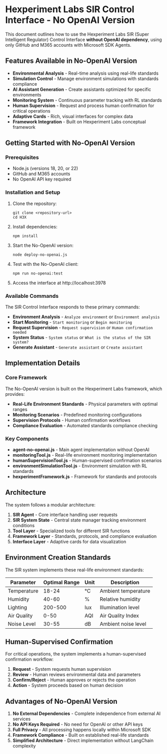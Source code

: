 # Hexperiment Labs SIR Control Interface - No OpenAI Version

This document outlines how to use the Hexperiment Labs SIR (Super Intelligent Regulator) Control Interface **without OpenAI dependency**, using only GitHub and M365 accounts with Microsoft SDK Agents.

## Features Available in No-OpenAI Version

- **Environmental Analysis** - Real-time analysis using real-life standards
- **Simulation Control** - Manage environment simulations with standards compliance
- **AI Assistant Generation** - Create assistants optimized for specific environments
- **Monitoring System** - Continuous parameter tracking with RL standards
- **Human Supervision** - Request and process human confirmation for critical operations
- **Adaptive Cards** - Rich, visual interfaces for complex data
- **Framework Integration** - Built on Hexperiment Labs conceptual framework

## Getting Started with No-OpenAI Version

### Prerequisites
- Node.js (versions 18, 20, or 22)
- GitHub and M365 accounts
- No OpenAI API key required

### Installation and Setup

1. Clone the repository:
   ```
   git clone <repository-url>
   cd H3X
   ```

2. Install dependencies:
   ```
   npm install
   ```

3. Start the No-OpenAI version:
   ```
   node deploy-no-openai.js
   ```

4. Test with the No-OpenAI client:
   ```
   npm run no-openai:test
   ```

5. Access the interface at http://localhost:3978

### Available Commands

The SIR Control Interface responds to these primary commands:

- **Environment Analysis** - `Analyze environment` or `Environment analysis`
- **Start Monitoring** - `Start monitoring` or `Begin monitoring`
- **Request Supervision** - `Request supervision` or `Human confirmation needed`
- **System Status** - `System status` or `What is the status of the SIR system?`
- **Generate Assistant** - `Generate assistant` or `Create assistant`

## Implementation Details

### Core Framework

The No-OpenAI version is built on the Hexperiment Labs framework, which provides:

- **Real-Life Environment Standards** - Physical parameters with optimal ranges
- **Monitoring Scenarios** - Predefined monitoring configurations
- **Supervision Protocols** - Human confirmation workflows
- **Compliance Evaluation** - Automated standards compliance checking

### Key Components

- **agent-no-openai.js** - Main agent implementation without OpenAI
- **monitoringTool.js** - Real-life environment monitoring implementation
- **humanSupervisionTool.js** - Human-supervised confirmation scenarios
- **environmentSimulationTool.js** - Environment simulation with RL standards
- **hexperimentFramework.js** - Framework for standards and protocols

## Architecture

The system follows a modular architecture:

1. **SIR Agent** - Core interface handling user requests
2. **SIR System State** - Central state manager tracking environment conditions
3. **Tool Layer** - Specialized tools for different SIR functions
4. **Framework Layer** - Standards, protocols, and compliance evaluation
5. **Interface Layer** - Adaptive cards for data visualization

## Environment Creation Standards

The SIR system implements these real-life environment standards:

| Parameter | Optimal Range | Unit | Description |
|-----------|--------------|------|-------------|
| Temperature | 18-24 | °C | Ambient temperature |
| Humidity | 40-60 | % | Relative humidity |
| Lighting | 200-500 | lux | Illumination level |
| Air Quality | 0-50 | AQI | Air Quality Index |
| Noise Level | 30-55 | dB | Ambient noise level |

## Human-Supervised Confirmation

For critical operations, the system implements a human-supervised confirmation workflow:

1. **Request** - System requests human supervision
2. **Review** - Human reviews environmental data and parameters
3. **Confirm/Reject** - Human approves or rejects the operation
4. **Action** - System proceeds based on human decision

## Advantages of No-OpenAI Version

1. **No External Dependencies** - Complete independence from external AI services
2. **No API Keys Required** - No need for OpenAI or other API keys
3. **Full Privacy** - All processing happens locally within Microsoft SDK
4. **Framework Compliance** - Built on established real-life standards
5. **Simplified Architecture** - Direct implementation without LangChain complexity
